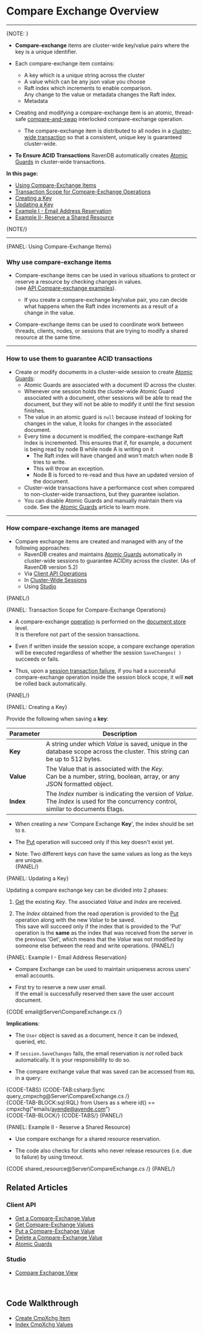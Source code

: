 # Compare Exchange Overview 
---

{NOTE: }

* **Compare-exchange** items are cluster-wide key/value pairs where the key is a unique identifier. 

* Each compare-exchange item contains: 
  * A key which is a unique string across the cluster  
  * A value which can be any json value you choose  
  * Raft index which increments to enable comparison.  
    Any change to the value or metadata changes the Raft index.  
  * Metadata  

* Creating and modifying a compare-exchange item is an atomic, thread-safe [compare-and-swap](https://en.wikipedia.org/wiki/Compare-and-swap) interlocked 
  compare-exchange operation.
  * The compare-exchange item is distributed to all nodes in a [cluster-wide transaction](../../../server/clustering/cluster-transactions)
    so that a consistent, unique key is guaranteed cluster-wide.  

* **To Ensure ACID Transactions** RavenDB automatically creates [Atomic Guards](../../../client-api/operations/compare-exchange/atomic-guards) 
  in cluster-wide transactions.  


**In this page:**  

  * [Using Compare-Exchange Items](../../../client-api/operations/compare-exchange/overview#using-compare-exchange-items)  
  * [Transaction Scope for Compare-Exchange Operations](../../../client-api/operations/compare-exchange/overview#transaction-scope-for-compare-exchange-operations)  
  * [Creating a Key](../../../client-api/operations/compare-exchange/overview#creating-a-key)  
  * [Updating a Key](../../../client-api/operations/compare-exchange/overview#updating-a-key)  
  * [Example I - Email Address Reservation](../../../client-api/operations/compare-exchange/overview#example-i---email-address-reservation)  
  * [Example II- Reserve a Shared Resource](../../../client-api/operations/compare-exchange/overview#example-ii---reserve-a-shared-resource)  

{NOTE/}

---

{PANEL: Using Compare-Exchange Items}

### Why use compare-exchange items

* Compare-exchange items can be used in various situations to protect or reserve a resource by checking changes in values.  
  (see [API Compare-exchange examples](../../../client-api/operations/compare-exchange/overview#example-i---email-address-reservation)).
  * If you create a compare-exchange key/value pair, you can decide what happens when the Raft index increments 
    as a result of a change in the value.

* Compare-exchange items can be used to coordinate work between threads, clients, nodes, or sessions that are 
  trying to modify a shared resource at the same time.  

---

### How to use them to guarantee ACID transactions  

* Create or modify documents in a cluster-wide session to create [Atomic Guards](../../../client-api/operations/compare-exchange/atomic-guards):  
  * Atomic Guards are associated with a document ID across the cluster.  
  * Whenever one session holds the cluster-wide Atomic Guard associated with a document, other sessions will be able to read the document, 
    but they will not be able to modify it until the first session finishes.  
  * The value in an atomic guard is `null` because instead of looking for changes in the value, 
    it looks for changes in the associated document.
  * Every time a document is modified, the compare-exchange Raft Index is incremented. This ensures that if, for example, 
    a document is being read by node B while node A is writing on it 
      * The Raft index will have changed and won't match when node B tries to write. 
      * This will throw an exception. 
      * Node B is forced to re-read and thus have an updated version of the document.  
  * Cluster-wide transactions have a performance cost when compared to non-cluster-wide transactions, but they guarantee isolation.  
  * You can disable Atomic Guards and manually maintain them via code.  See the [Atomic Guards](../../../client-api/operations/compare-exchange/atomic-guards) 
    article to learn more.  

---

### How compare-exchange items are managed  

* Compare exchange items are created and managed with any of the following approaches:
  * RavenDB creates and maintains [Atomic Guards](../../../client-api/operations/compare-exchange/atomic-guards) automatically in 
    cluster-wide sessions to guarantee ACIDity across the cluster.  (As of RavenDB version 5.2)
  * Via [Client API Operations](../../../client-api/operations/compare-exchange/overview#transaction-scope-for-compare-exchange-operations)  
  * In [Cluster-Wide Sessions](../../../client-api/session/cluster-transaction)
  * Using [Studio](../../../studio/database/documents/compare-exchange-view#the-compare-exchange-view)

{PANEL/}

{PANEL: Transaction Scope for Compare-Exchange Operations}


* A compare-exchange [operation](../../../client-api/operations/what-are-operations) 
  is performed on the [document store](../../../client-api/what-is-a-document-store) level.  
  It is therefore not part of the session transactions.  

* Even if written inside the session scope, a compare exchange operation will be executed regardless 
  of whether the session `SaveChanges( )` succeeds or fails.  

* Thus, upon a [session transaction failure](../../../client-api/session/what-is-a-session-and-how-does-it-work#batching), 
  if you had a successful compare-exchange operation inside the session block scope, 
  it will **not** be rolled back automatically.  

{PANEL/}

{PANEL: Creating a Key}

Provide the following when saving a **key**:

| Parameter | Description |
| ------------- | ---- |
| **Key** | A string under which _Value_ is saved, unique in the database scope across the cluster. This string can be up to 512 bytes. |
| **Value** | The Value that is associated with the _Key_. <br/>Can be a number, string, boolean, array, or any JSON formatted object. |
| **Index** | The _Index_ number is indicating the version of _Value_.<br/>The _Index_ is used for the concurrency control, similar to documents Etags. |

* When creating a _new_ 'Compare Exchange **Key**', the index should be set to `0`.  

* The [Put](../../../client-api/operations/compare-exchange/put-compare-exchange-value) operation will succeed only if this key doesn't exist yet.  

* Note: Two different keys _can_ have the same values as long as the keys are unique.  
{PANEL/}

{PANEL: Updating a Key}

Updating a compare exchange key can be divided into 2 phases:

  1. [Get](../../../client-api/operations/compare-exchange/get-compare-exchange-value) the existing _Key_. The associated _Value_ and _Index_ are received.  

  2. The _Index_ obtained from the read operation is provided to the [Put](../../../client-api/operations/compare-exchange/put-compare-exchange-value) operation along with the new _Value_ to be saved.  
     This save will succeed only if the index that is provided to the 'Put' operation is the **same** as the index that was received from the server in the previous 'Get', 
     which means that the _Value_ was not modified by someone else between the read and write operations.
{PANEL/}

{PANEL: Example I - Email Address Reservation}  

* Compare Exchange can be used to maintain uniqueness across users' email accounts.  

* First try to reserve a new user email.  
  If the email is successfully reserved then save the user account document.  

{CODE email@Server\CompareExchange.cs /}  

**Implications**:

* The `User` object is saved as a document, hence it can be indexed, queried, etc.  

* If `session.SaveChanges` fails, the email reservation is _not_ rolled back automatically. It is your responsibility to do so.  

* The compare exchange value that was saved can be accessed from `RQL` in a query:  

{CODE-TABS}
{CODE-TAB:csharp:Sync query_cmpxchg@Server\CompareExchange.cs /}  
{CODE-TAB-BLOCK:sql:RQL}
from Users as s where id() == cmpxchg("emails/ayende@ayende.com")  
{CODE-TAB-BLOCK/}
{CODE-TABS/}
{PANEL/}

{PANEL: Example II - Reserve a Shared Resource}  

* Use compare exchange for a shared resource reservation.  

* The code also checks for clients who never release resources (i.e. due to failure) by using timeout.  

{CODE shared_resource@Server\CompareExchange.cs /}
{PANEL/}

## Related Articles

### Client API

- [Get a Compare-Exchange Value](../../../client-api/operations/compare-exchange/get-compare-exchange-value)
- [Get Compare-Exchange Values](../../../client-api/operations/compare-exchange/get-compare-exchange-values)
- [Put a Compare-Exchange Value](../../../client-api/operations/compare-exchange/delete-compare-exchange-value)
- [Delete a Compare-Exchange Value](../../../client-api/operations/compare-exchange/delete-compare-exchange-value)
- [Atomic Guards](../../../client-api/operations/compare-exchange/atomic-guards)

### Studio

- [Compare Exchange View](../../../studio/database/documents/compare-exchange-view)

<br/>

## Code Walkthrough

- [Create CmpXchg Item](https://demo.ravendb.net/demos/csharp/compare-exchange/create-compare-exchange)  
- [Index CmpXchg Values](https://demo.ravendb.net/demos/csharp/compare-exchange/index-compare-exchange)  

